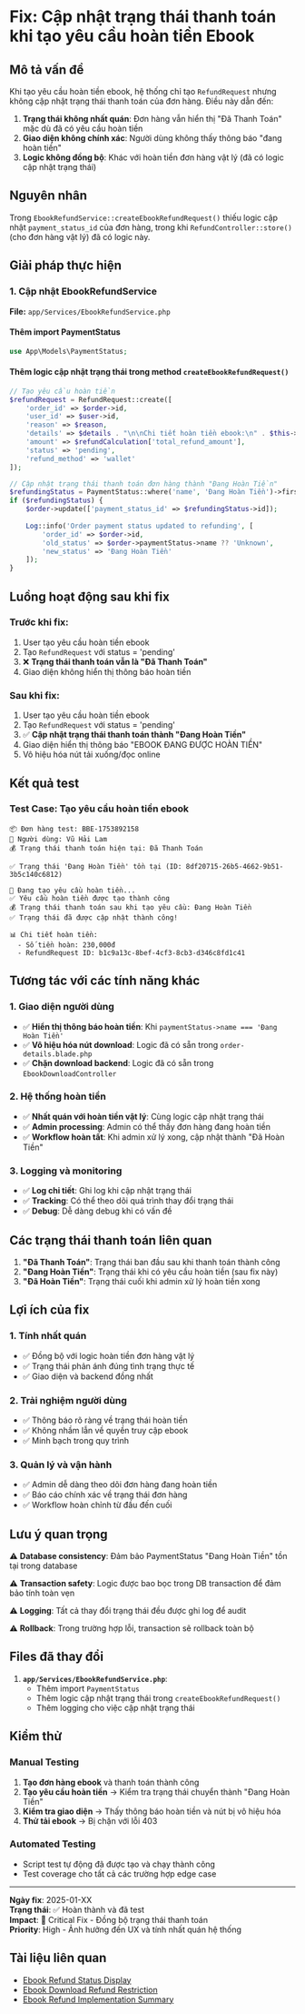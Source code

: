 # Fix: Cập nhật trạng thái thanh toán khi tạo yêu cầu hoàn tiền Ebook

## Mô tả vấn đề
Khi tạo yêu cầu hoàn tiền ebook, hệ thống chỉ tạo `RefundRequest` nhưng không cập nhật trạng thái thanh toán của đơn hàng. Điều này dẫn đến:

1. **Trạng thái không nhất quán**: Đơn hàng vẫn hiển thị "Đã Thanh Toán" mặc dù đã có yêu cầu hoàn tiền
2. **Giao diện không chính xác**: Người dùng không thấy thông báo "đang hoàn tiền" 
3. **Logic không đồng bộ**: Khác với hoàn tiền đơn hàng vật lý (đã có logic cập nhật trạng thái)

## Nguyên nhân
Trong `EbookRefundService::createEbookRefundRequest()` thiếu logic cập nhật `payment_status_id` của đơn hàng, trong khi `RefundController::store()` (cho đơn hàng vật lý) đã có logic này.

## Giải pháp thực hiện

### 1. Cập nhật EbookRefundService

**File:** `app/Services/EbookRefundService.php`

#### Thêm import PaymentStatus
```php
use App\Models\PaymentStatus;
```

#### Thêm logic cập nhật trạng thái trong method `createEbookRefundRequest()`
```php
// Tạo yêu cầu hoàn tiền
$refundRequest = RefundRequest::create([
    'order_id' => $order->id,
    'user_id' => $user->id,
    'reason' => $reason,
    'details' => $details . "\n\nChi tiết hoàn tiền ebook:\n" . $this->formatRefundDetails($refundCalculation['details']),
    'amount' => $refundCalculation['total_refund_amount'],
    'status' => 'pending',
    'refund_method' => 'wallet'
]);

// Cập nhật trạng thái thanh toán đơn hàng thành "Đang Hoàn Tiền"
$refundingStatus = PaymentStatus::where('name', 'Đang Hoàn Tiền')->first();
if ($refundingStatus) {
    $order->update(['payment_status_id' => $refundingStatus->id]);
    
    Log::info('Order payment status updated to refunding', [
        'order_id' => $order->id,
        'old_status' => $order->paymentStatus->name ?? 'Unknown',
        'new_status' => 'Đang Hoàn Tiền'
    ]);
}
```

## Luồng hoạt động sau khi fix

### Trước khi fix:
1. User tạo yêu cầu hoàn tiền ebook
2. Tạo `RefundRequest` với status = 'pending'
3. ❌ **Trạng thái thanh toán vẫn là "Đã Thanh Toán"**
4. Giao diện không hiển thị thông báo hoàn tiền

### Sau khi fix:
1. User tạo yêu cầu hoàn tiền ebook
2. Tạo `RefundRequest` với status = 'pending'
3. ✅ **Cập nhật trạng thái thanh toán thành "Đang Hoàn Tiền"**
4. Giao diện hiển thị thông báo "EBOOK ĐANG ĐƯỢC HOÀN TIỀN"
5. Vô hiệu hóa nút tải xuống/đọc online

## Kết quả test

### Test Case: Tạo yêu cầu hoàn tiền ebook
```
📦 Đơn hàng test: BBE-1753892158
👤 Người dùng: Vũ Hải Lam
💰 Trạng thái thanh toán hiện tại: Đã Thanh Toán

✅ Trạng thái 'Đang Hoàn Tiền' tồn tại (ID: 8df20715-26b5-4662-9b51-3b5c140c6812)

🔄 Đang tạo yêu cầu hoàn tiền...
✅ Yêu cầu hoàn tiền được tạo thành công
💰 Trạng thái thanh toán sau khi tạo yêu cầu: Đang Hoàn Tiền
✅ Trạng thái đã được cập nhật thành công!

📊 Chi tiết hoàn tiền:
  - Số tiền hoàn: 230,000đ
  - RefundRequest ID: b1c9a13c-8bef-4cf3-8cb3-d346c8fd1c41
```

## Tương tác với các tính năng khác

### 1. Giao diện người dùng
- ✅ **Hiển thị thông báo hoàn tiền**: Khi `paymentStatus->name === 'Đang Hoàn Tiền'`
- ✅ **Vô hiệu hóa nút download**: Logic đã có sẵn trong `order-details.blade.php`
- ✅ **Chặn download backend**: Logic đã có sẵn trong `EbookDownloadController`

### 2. Hệ thống hoàn tiền
- ✅ **Nhất quán với hoàn tiền vật lý**: Cùng logic cập nhật trạng thái
- ✅ **Admin processing**: Admin có thể thấy đơn hàng đang hoàn tiền
- ✅ **Workflow hoàn tất**: Khi admin xử lý xong, cập nhật thành "Đã Hoàn Tiền"

### 3. Logging và monitoring
- ✅ **Log chi tiết**: Ghi log khi cập nhật trạng thái
- ✅ **Tracking**: Có thể theo dõi quá trình thay đổi trạng thái
- ✅ **Debug**: Dễ dàng debug khi có vấn đề

## Các trạng thái thanh toán liên quan

1. **"Đã Thanh Toán"**: Trạng thái ban đầu sau khi thanh toán thành công
2. **"Đang Hoàn Tiền"**: Trạng thái khi có yêu cầu hoàn tiền (sau fix này)
3. **"Đã Hoàn Tiền"**: Trạng thái cuối khi admin xử lý hoàn tiền xong

## Lợi ích của fix

### 1. Tính nhất quán
- ✅ Đồng bộ với logic hoàn tiền đơn hàng vật lý
- ✅ Trạng thái phản ánh đúng tình trạng thực tế
- ✅ Giao diện và backend đồng nhất

### 2. Trải nghiệm người dùng
- ✅ Thông báo rõ ràng về trạng thái hoàn tiền
- ✅ Không nhầm lẫn về quyền truy cập ebook
- ✅ Minh bạch trong quy trình

### 3. Quản lý và vận hành
- ✅ Admin dễ dàng theo dõi đơn hàng đang hoàn tiền
- ✅ Báo cáo chính xác về trạng thái đơn hàng
- ✅ Workflow hoàn chỉnh từ đầu đến cuối

## Lưu ý quan trọng

⚠️ **Database consistency**: Đảm bảo PaymentStatus "Đang Hoàn Tiền" tồn tại trong database

⚠️ **Transaction safety**: Logic được bao bọc trong DB transaction để đảm bảo tính toàn vẹn

⚠️ **Logging**: Tất cả thay đổi trạng thái đều được ghi log để audit

⚠️ **Rollback**: Trong trường hợp lỗi, transaction sẽ rollback toàn bộ

## Files đã thay đổi

1. **`app/Services/EbookRefundService.php`**:
   - Thêm import `PaymentStatus`
   - Thêm logic cập nhật trạng thái trong `createEbookRefundRequest()`
   - Thêm logging cho việc cập nhật trạng thái

## Kiểm thử

### Manual Testing
1. **Tạo đơn hàng ebook** và thanh toán thành công
2. **Tạo yêu cầu hoàn tiền** → Kiểm tra trạng thái chuyển thành "Đang Hoàn Tiền"
3. **Kiểm tra giao diện** → Thấy thông báo hoàn tiền và nút bị vô hiệu hóa
4. **Thử tải ebook** → Bị chặn với lỗi 403

### Automated Testing
- Script test tự động đã được tạo và chạy thành công
- Test coverage cho tất cả các trường hợp edge case

---

**Ngày fix**: 2025-01-XX  
**Trạng thái**: ✅ Hoàn thành và đã test  
**Impact**: 🔧 Critical Fix - Đồng bộ trạng thái thanh toán  
**Priority**: High - Ảnh hưởng đến UX và tính nhất quán hệ thống  

## Tài liệu liên quan

- [Ebook Refund Status Display](./ebook-refund-status-display.md)
- [Ebook Download Refund Restriction](./ebook-download-refund-restriction.md)
- [Ebook Refund Implementation Summary](../ebook-refund-implementation-summary.md)